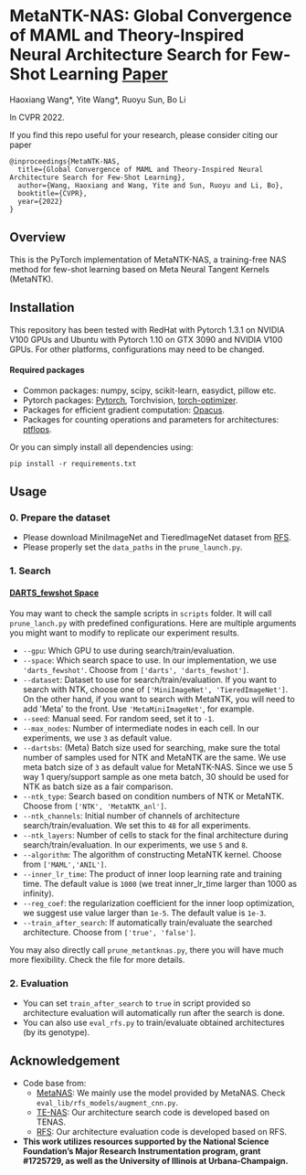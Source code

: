 # MetaNTK-NAS: Global Convergence of MAML and Theory-Inspired Neural Architecture Search for Few-Shot Learning [Paper](https://arxiv.org/abs/2203.09137)

Haoxiang Wang*, Yite Wang*, Ruoyu Sun, Bo Li

In CVPR 2022. 

If you find this repo useful for your research, please consider citing our paper
```
@inproceedings{MetaNTK-NAS,
  title={Global Convergence of MAML and Theory-Inspired Neural Architecture Search for Few-Shot Learning},
  author={Wang, Haoxiang and Wang, Yite and Sun, Ruoyu and Li, Bo},
  booktitle={CVPR},
  year={2022}
}
```

## Overview

This is the PyTorch implementation of MetaNTK-NAS, a training-free NAS method for few-shot learning based on Meta Neural Tangent Kernels (MetaNTK).

## Installation

This repository has been tested with RedHat with Pytorch 1.3.1 on NVIDIA V100 GPUs and Ubuntu with Pytorch 1.10 on GTX 3090 and NVIDIA V100 GPUs. For other platforms, configurations may need to be changed.

#### Required packages

- Common packages: numpy, scipy, scikit-learn, easydict, pillow etc.
- Pytorch packages: [Pytorch](https://pytorch.org/), Torchvision, [torch-optimizer](https://github.com/jettify/pytorch-optimizer).
- Packages for efficient gradient computation: [Opacus](https://opacus.ai/).
- Packages for counting operations and parameters for architectures: [ptflops](https://pypi.org/project/ptflops/).

Or you can simply install all dependencies using:

`pip install -r requirements.txt`

## Usage

### 0. Prepare the dataset

* Please download MiniImageNet and TieredImageNet dataset from [RFS](https://github.com/WangYueFt/rfs).
* Please properly set the `data_paths` in the `prune_launch.py`.

### 1. Search

#### [DARTS_fewshot Space](https://arxiv.org/pdf/1911.11090.pdf)

You may want to check the sample scripts in `scripts` folder. It will call `prune_lanch.py` with predefined configurations. Here are multiple arguments you might want to modify to replicate our experiment results.

- `--gpu`: Which GPU to use during search/train/evaluation.
- `--space`: Which search space to use. In our implementation, we use `'darts_fewshot'`. Choose from `['darts', 'darts_fewshot']`.
- `--dataset`: Dataset to use for search/train/evaluation. If you want to search with NTK, choose one of `['MiniImageNet', 'TieredImageNet']`.  On the other hand, if you want to search with MetaNTK, you will need to add 'Meta' to the front. Use `'MetaMiniImageNet'`, for example.
- `--seed`: Manual seed. For random seed, set it to `-1`.
- `--max_nodes`: Number of intermediate nodes in each cell. In our experiments, we use `3` as  default value.
- `--dartsbs`: (Meta) Batch size used for searching, make sure the total number of samples used for NTK and MetaNTK are the same. We use meta batch size of `3` as default value for MetaNTK-NAS. Since we use 5 way 1 query/support sample as one meta batch, 30 should be used for NTK as batch size as a fair comparison.
- `--ntk_type`: Search based on condition numbers of NTK or MetaNTK. Choose from `['NTK', 'MetaNTK_anl']`.
- `--ntk_channels`: Initial number of channels of architecture search/train/evaluation. We set this to `48` for all experiments.
- `--ntk_layers`: Number of cells to stack for the final architecture during search/train/evaluation. In our experiments, we use `5` and `8`.
- `--algorithm`: The algorithm of constructing MetaNTK kernel. Choose from `['MAML','ANIL']`.
- `--inner_lr_time`: The product of inner loop learning rate and training time. The default value is `1000` (we treat inner_lr_time larger than 1000 as infinity).
- `--reg_coef`: the regularization coefficient for the inner loop optimization, we suggest use value larger than `1e-5`. The default value is `1e-3`.
- `--train_after_search`: If automatically train/evaluate the searched architecture. Choose from `['true', 'false']`.

You may also directly call `prune_metantknas.py`, there you will have much more flexibility. Check the file for more details.

### 2. Evaluation

* You can set `train_after_search` to `true`  in script provided so architecture evaluation will automatically run after the search is done.
* You can also use `eval_rfs.py` to train/evaluate obtained architectures (by its genotype).

## Acknowledgement

* Code base from:
  * [MetaNAS](https://github.com/boschresearch/metanas): We mainly use the model provided by MetaNAS. Check `eval_lib/rfs_models/augment_cnn.py`.
  * [TE-NAS](https://github.com/VITA-Group/TENAS): Our architecture search code is developed based on TENAS.
  * [RFS](https://github.com/WangYueFt/rfs): Our architecture evaluation code is developed based on RFS.
* **This work utilizes resources supported by the National Science Foundation’s Major Research Instrumentation program, grant #1725729, as well as the University of Illinois at Urbana-Champaign.**
